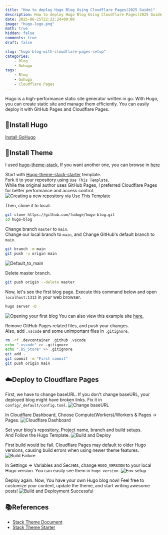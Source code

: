 ```yaml
---
title: "How to deploy Hugo Blog Using Cloudflare Pages(2025 Guide)"
description: How to deploy Hugo Blog Using Cloudflare Pages(2025 Guide)
date: 2025-06-25T22:22:24+09:00
image: "hugo-logo.png"
math: true
hidden: false
comments: true
draft: false

slug: "hugo-blog-with-cloudflare-pages-setup"
categories:
    - Blog
    - Gohugo
tags:
    - Blog
    - Gohugo
    - Cloudflare Pages
---
```

Hugo is a high-performance static site generator written in go.
With Hugo, you can create static site and manage them efficiently.
You can easily deploy it with GitHub Pages and Cloudflare Pages.

## 🚀Install Hugo
[Install GoHugo](https://gohugo.io/getting-started/installing)


## 🎨Install Theme
I used [hugo-theme-stack](https://stack.jimmycai.com/),
If you want another one, you can browse in [here](themes.gohugo.io)

Start with [Hugo-theme-stack-starter](https://github.com/CaiJimmy/hugo-theme-stack-starter/) template.  
Fork it to your repository using `Use This Template`.  
While the original author uses GitHub Pages, I preferred Cloudflare Pages for better performance and access control.
![Creating a new repository via Use This Template](hugo_create_new_repo.png)

Then, clone it to local.  
```bash
git clone https://github.com/fudoge/hugo-blog.git
cd hugo-blog
```

Change branch `master` to `main`.  
Change our local branch to `main`, and Change GitHub's default branch to `main`.
```bash
git branch -m main
git push -u origin main
```

![Default_to_main](default_to_main.png)

Delete master branch.
```bash
git push origin --delete master
```

Now, let's see the first blog page.
Execute this command below and open `localhost:1313` in your web browser.  
```bash
hugo server -D
```

![Opening your first blog](first_page_open.png)
You can also view this example site [here](https://demo.stack.jimmycai.com),

Remove GitHub Pages related files, and push your changes.  
Also, add `.vscode` and some unimportant files in `.gitignore`.
```bash
rm -rf .devcontainer .github .vscode
echo ".vscode" >> .gitignore
echo ".DS_Store" >> .gitignore
git add .
git commit -m "First commit"
git push origin main
```


## ☁️Deploy to Cloudflare Pages

First, we have to change baseURL.
If you don't change baseURL, your deployed blog might have broken links.
Fix it in `config/_default/config.toml`.
![Change baseURL](change_baseurl.png)

In Cloudflare Dashboard, Choose Compute(Workers)/Workers & Pages -> Pages.
![Cloudflare Dashboard](cloudflare_pages_get_started.png)

Set your blog's repository, Project name, branch and build setups.  
And Follow the Hugo Template.
![Build and Deploy](cloudflare_pages_setup_build.png)

First build would be fail.
Cloudflare Pages may default to older Hugo versions, causing build errors when using newer theme features.
![Build Failure](cloudflare_pages_build_fail.png)

In Settings -> Variables and Secrets, change `HUGO_VERSION` to your local Hugo version.
You can easily see them in `hugo version`.
![Env setup](cloudflare_pages_env.png)

Deploy again. Now, You have your own Hugo blog now!
Feel free to customize your content, update the theme, and start writing awesome posts!
![Build and Deployment Successful](cloudflare_pages_deployed.png)


## 📚References
- [Stack Theme Document](https://stack.jimmycai.com/)
- [Stack Theme Starter](https://github.com/CaiJimmy/hugo-theme-stack-starter)

